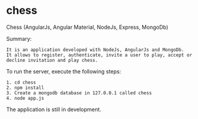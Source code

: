 # chess
Chess (AngularJs, Angular Material, NodeJs, Express, MongoDb)


Summary:

    It is an application developed with NodeJs, AngularJs and MongoDb. 
    It allows to register, authenticate, invite a user to play, accept or decline invitation and play chess.
    

To run the server, execute the following steps:

    1. cd chess
    2. npm install
    3. Create a mongodb database in 127.0.0.1 called chess
    4. node app.js


The application is still in development.
